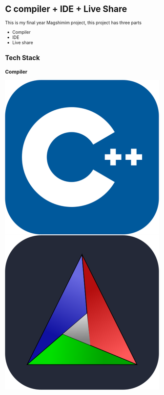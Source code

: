 
# C compiler + IDE + Live Share

This is my final year Magshimim project, this project has three parts 

- Compiler
- IDE 
- Live share 







## Tech Stack

### Compiler
![image](https://github.com/tandpfun/skill-icons/raw/main/icons/CPP.svg)
![image](https://github.com/tandpfun/skill-icons/raw/main/icons/CMake-Dark.svg)


